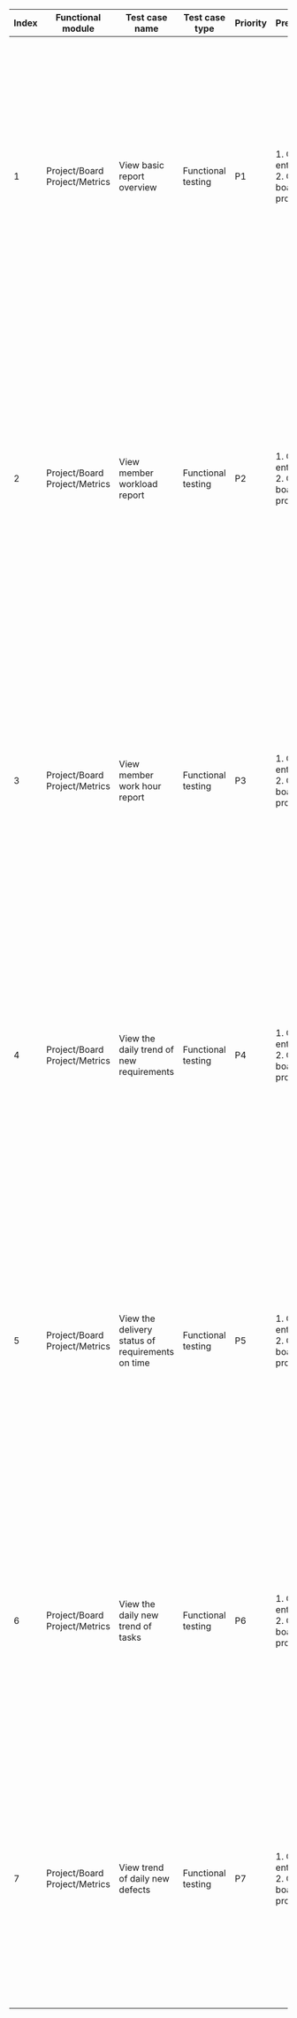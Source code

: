 | Index | Functional module | Test case name | Test case type | Priority | Precondition | Step description | Expected result | Remarks |
| - | - | - | - | - | - | - | - | - |
| 1 | Project/Board Project/Metrics | View basic report overview | Functional testing | P1 | 1. Create enterprise A<br>2. Create board project P | 1. Enter project P<br>2. Click on "Metrics" in the left menu | 1. Enter normally, display overview page by default<br>2. The default view is the basic report overview page, showing 'Project Basic Data', 'Work Item Types' bar chart, 'Code Commit Frequency Trend' line chart, and 'Members' table |  |
| 2 | Project/Board Project/Metrics | View member workload report | Functional testing | P2 | 1. Create enterprise A<br>2. Create board project P | 1. Enter project P<br>2. Click on "Metrics" in the left menu | 1. Enter normally, display overview page by default<br>2. By default, go to the member load report page<br>3. Enter the member workload report page, which displays a bar chart of completed and unfinished work items for each member. The table data is correct. |  |
| 3 | Project/Board Project/Metrics | View member work hour report | Functional testing | P3 | 1. Create enterprise A<br>2. Create board project P | 1. Enter project P<br>2. Click on "Metrics" in the left menu<br>3. Click on the 'Member Work Hours Report' in the left menu | 1. Enter normally, display overview page by default<br>2. By default, go to the member load report page<br>3. Enter the member work hour report page, display the daily work table for each member, and the table data is correct. |  |
| 4 | Project/Board Project/Metrics | View the daily trend of new requirements | Functional testing | P4 | 1. Create enterprise A<br>2. Create board project P | 1. Enter project P<br>2. Click on "Metrics" in the left menu<br>3. Click on "Daily New Trend of Requirements" in the left menu | 1. Enter normally, display overview page by default<br>2. By default, go to the member load report page<br>3. Enter the daily new requirement trend page, the page displays the daily new requirement line chart, and the data is correct |  |
| 5 | Project/Board Project/Metrics | View the delivery status of requirements on time | Functional testing | P5 | 1. Create enterprise A<br>2. Create board project P | 1. Enter project P<br>2. Click on "Metrics" in the left menu<br>3. Click on 'Delivery on time' in the left menu | 1. Enter normally, display overview page by default<br>2. By default, go to the member load report page<br>3. Enter the 'Daily New Demand Trend' page, the page displays the on-time delivery status of the demand, and the data is correct. |  |
| 6 | Project/Board Project/Metrics | View the daily new trend of tasks | Functional testing | P6 | 1. Create enterprise A<br>2. Create board project P | 1. Enter project P<br>2. Click on "Metrics" in the left menu<br>3. Click on 'Daily New Task Trend' in the left menu | 1. Enter normally, display overview page by default<br>2. By default, go to the member load report page<br>3. Enter the daily new task trend page, the page displays the daily new task line chart, and the data is correct |  |
| 7 | Project/Board Project/Metrics | View trend of daily new defects | Functional testing | P7 | 1. Create enterprise A<br>2. Create board project P | 1. Enter project P<br>2. Click on "Metrics" in the left menu<br>3. Click on 'Daily New Defect Trend' in the left menu | 1. Enter normally, display overview page by default<br>2. By default, go to the member load report page<br>3. Enter the daily new defect trend page, the page displays the daily new defect line chart, and the data is correct |  |

